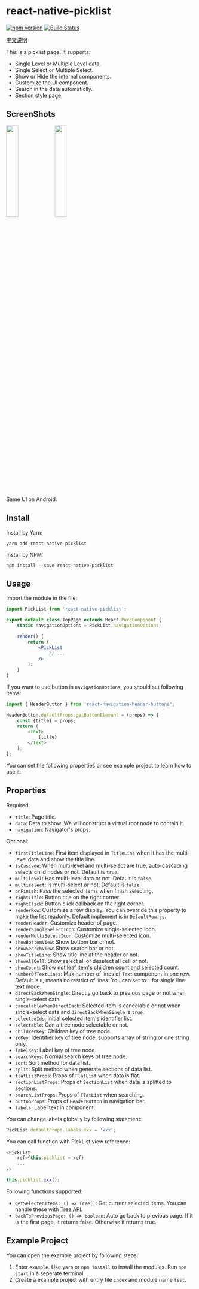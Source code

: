 # react-native-picklist

[![npm version](https://img.shields.io/npm/v/react-native-picklist.svg?style=flat)](https://www.npmjs.com/package/react-native-picklist)
[![Build Status](https://travis-ci.com/hecom-rn/react-native-picklist.svg?branch=master)](https://travis-ci.com/hecom-rn/react-native-picklist)

[中文说明](https://www.jianshu.com/p/e78b6187f5a0)

This is a picklist page. It supports:

* Single Level or Multiple Level data.
* Single Select or Multiple Select.
* Show or Hide the internal components.
* Customize the UI component.
* Search in the data automaticlly.
* Section style page.

## ScreenShots

<p float="left">

<img src="/resource/1.gif" width="25%">

<img src="/resource/2.gif" width="25%">

</p>

Same UI on Android.

## Install

Install by Yarn:

```shell
yarn add react-native-picklist
```

Install by NPM:

```shell
npm install --save react-native-picklist
```

## Usage

Import the module in the file:

```jsx
import PickList from 'react-native-picklist';

export default class TopPage extends React.PureComponent {
    static navigationOptions = PickList.navigationOptions;

    render() {
        return (
            <PickList
                // ...
            />
        );
    }
}
```

If you want to use button in  `navigationOptions`, you should set following items:

```javascript
import { HeaderButton } from 'react-navigation-header-buttons';

HeaderButton.defaultProps.getButtonElement = (props) => {
    const {title} = props;
    return (
        <Text>
            {title}
        </Text>
    );
};
```

You can set the following properties or see example project to learn how to use it.

## Properties

Required:

* `title`:  Page title.
* `data`: Data to show. We will construct a virtual root node to contain it.
* `navigation`: Navigator's props.

Optional:

* `firstTitleLine`: First item displayed in `TitleLine` when it has the multi-level data and show the title line.
* `isCascade`: When multi-level and multi-select are true, auto-cascading selects child nodes or not. Default is `true`.
* `multilevel`: Has multi-level data or not. Default is `false`.
* `multiselect`: Is multi-select or not. Default is `false`.
* `onFinish`: Pass the selected items when finish selecting.
* `rightTitle`: Button title on the right corner.
* `rightClick`: Button click callback on the right corner.
* `renderRow`: Customize a row display. You can override this property to make the list readonly. Default implement is in `DefaultRow.js`.
* `renderHeader`: Customize header of page.
* `renderSingleSelectIcon`: Customize single-selected icon.
* `renderMultiSelectIcon`: Customize multi-selected icon.
* `showBottomView`: Show bottom bar or not.
* `showSearchView`: Show search bar or not.
* `showTitleLine`: Show title line at the header or not.
* `showAllCell`: Show select all or deselect all cell or not.
* `showCount`: Show not leaf item's children count and selected count.
* `numberOfTextLines`: Max number of lines of `Text` component in one row. Default is `0`, means no restrict of lines. You can set to `1` for single line text mode.
* `directBackWhenSingle`: Directly go back to previous page or not when single-select data.
* `cancelableWhenDirectBack`: Selected item is cancelable or not when single-select data and `directBackWhenSingle` is `true`.
* `selectedIds`: Initial selected item's identifier list.
* `selectable`: Can a tree node selectable or not.
* `childrenKey`: Children key of tree node.
* `idKey`: Identifier key of tree node, supports array of string or one string only.
* `labelKey`: Label key of tree node.
* `searchKeys`: Normal search keys of tree node.
* `sort`: Sort method for data list.
* `split`: Split method when generate sections of data list.
* `flatListProps`: Props of `FlatList` when data is flat.
* `sectionListProps`: Props of `SectionList` when data is splitted to sections.
* `searchListProps`: Props of `FlatList` when searching.
* `buttonProps`: Props of `HeaderButton` in navigation bar.
* `labels`: Label text in component.

You can change labels globally by following statement:

```javascript
PickList.defaultProps.labels.xxx = 'xxx';
```

You can call function with PickList view reference:

```javascript
<PickList
    ref={this.picklist = ref}
    ...
/>

this.picklist.xxx();
```

Following functions supported:

* `getSelectedItems: () => Tree[]`: Get current selected items. You can handle these with [Tree API](https://github.com/gaoxiaosong/general-tree#Interface).
* `backToPreviousPage: () => boolean`: Auto go back to previous page. If it is the first page, it returns false. Otherwise it returns true.

## Example Project

You can open the example project by following steps:

1. Enter `example`. Use `yarn` or `npm install` to install the modules. Run `npm start` in a seperate terminal.
1. Create a example project with entry file `index` and module name `test`.
